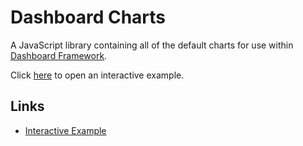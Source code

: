 # Dashboard Charts

A JavaScript library containing all of the default charts for use within [Dashboard Framework](https://github.com/RhoInc/dashboard-framework).

Click [here](https://rhoinc.github.io/dashboard-charts/build/test-page/) to open an interactive example.
 
## Links 
- [Interactive Example](https://rhoinc.github.io/dashboard-charts/build/test-page/)

